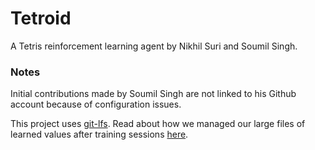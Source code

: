 # Tetroid
A Tetris reinforcement learning agent by Nikhil Suri and Soumil Singh.

### Notes
Initial contributions made by Soumil Singh are not linked to his Github account because of configuration issues.

This project uses [git-lfs](https://git-lfs.github.com/). Read about how we managed our large files of learned values after training sessions [here](values/README.md).
